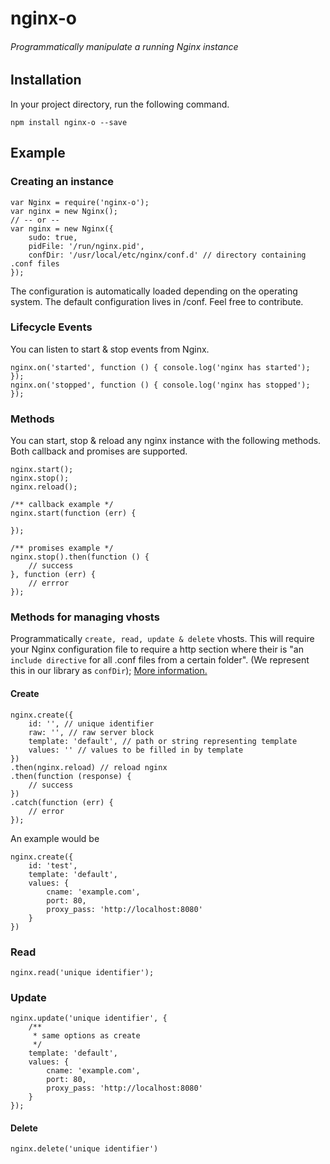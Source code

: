 nginx-o
==================

###### Programmatically manipulate a running Nginx instance

## Installation
In your project directory, run the following command.
```
npm install nginx-o --save
```

## Example
### Creating an instance

```
var Nginx = require('nginx-o');
var nginx = new Nginx();
// -- or --
var nginx = new Nginx({
	sudo: true,
	pidFile: '/run/nginx.pid',
	confDir: '/usr/local/etc/nginx/conf.d' // directory containing .conf files
});
```
The configuration is automatically loaded depending on the operating system. The default configuration lives in /conf. Feel free to contribute.

### Lifecycle Events
You can listen to start & stop events from Nginx.
```
nginx.on('started', function () { console.log('nginx has started'); });
nginx.on('stopped', function () { console.log('nginx has stopped'); });
```

### Methods
You can start, stop & reload any nginx instance with the following methods. Both callback and promises are supported.
```
nginx.start();
nginx.stop();
nginx.reload();

/** callback example */
nginx.start(function (err) {
	
});

/** promises example */
nginx.stop().then(function () {
	// success
}, function (err) {
	// errror
});
```

### Methods for managing vhosts
Programmatically ```create, read, update & delete``` vhosts. This will require your Nginx configuration file to require a http section where their is "an ```include directive``` for all .conf files from a certain folder". (We represent this in our library as ```confDir```); [More information.](https://kcode.de/wordpress/2033-nginx-configuration-with-includes)

#### Create
```
nginx.create({
	id: '', // unique identifier
	raw: '', // raw server block
	template: 'default', // path or string representing template
	values: '' // values to be filled in by template
})
.then(nginx.reload) // reload nginx
.then(function (response) {
	// success
})
.catch(function (err) {
	// error
});
```

An example would be 
```
nginx.create({
	id: 'test',
	template: 'default',
	values: {
		cname: 'example.com',
		port: 80,
		proxy_pass: 'http://localhost:8080'
	}
})
```
### Read
```
nginx.read('unique identifier');
```

### Update
```
nginx.update('unique identifier', {
	/**
	 * same options as create
	 */
	template: 'default',
	values: {
		cname: 'example.com',
		port: 80,
		proxy_pass: 'http://localhost:8080'
	}
});
```

#### Delete
```
nginx.delete('unique identifier')
```

